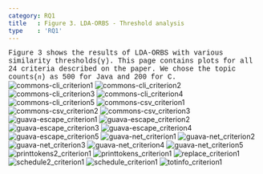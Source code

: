 ```yaml
---
category: RQ1
title   : Figure 3. LDA-ORBS - Threshold analysis
type    : 'RQ1'
---
```


<span style="font-family:Courier;">
Figure 3 shows the results of LDA-ORBS with various similarity thresholds(&gamma;).
This page contains plots for all 24 criteria described on the paper. We chose the topic counts(<span style="font-style:italic;font-family:Georgia;">n</span>) as 500 for Java and 200 for C.
</span>

<link href="style.css" rel="stylesheet">

<img alt="commons-cli_criterion1" src="images/ase18_lsorbs_lda-thres_commons-cli_criterion1.png" class="center"/>
<img alt="commons-cli_criterion2" src="images/ase18_lsorbs_lda-thres_commons-cli_criterion2.png"  class="center"/>
<img alt="commons-cli_criterion3" src="images/ase18_lsorbs_lda-thres_commons-cli_criterion3.png"  class="center"/>
<img alt="commons-cli_criterion4" src="images/ase18_lsorbs_lda-thres_commons-cli_criterion4.png"  class="center"/>
<img alt="commons-cli_criterion5" src="images/ase18_lsorbs_lda-thres_commons-cli_criterion5.png"  class="center"/>
<img alt="commons-csv_criterion1" src="images/ase18_lsorbs_lda-thres_commons-csv_criterion1.png"  class="center"/>
<img alt="commons-csv_criterion2" src="images/ase18_lsorbs_lda-thres_commons-csv_criterion2.png"  class="center"/>
<img alt="commons-csv_criterion3" src="images/ase18_lsorbs_lda-thres_commons-csv_criterion3.png"  class="center"/>
<img alt="guava-escape_criterion1" src="images/ase18_lsorbs_lda-thres_guava-escape_criterion1.png"  class="center"/>
<img alt="guava-escape_criterion2" src="images/ase18_lsorbs_lda-thres_guava-escape_criterion2.png"  class="center"/>
<img alt="guava-escape_criterion3" src="images/ase18_lsorbs_lda-thres_guava-escape_criterion3.png"  class="center"/>
<img alt="guava-escape_criterion4" src="images/ase18_lsorbs_lda-thres_guava-escape_criterion4.png"  class="center"/>
<img alt="guava-escape_criterion5" src="images/ase18_lsorbs_lda-thres_guava-escape_criterion5.png"  class="center"/>
<img alt="guava-net_criterion1" src="images/ase18_lsorbs_lda-thres_guava-net_criterion1.png"  class="center"/>
<img alt="guava-net_criterion2" src="images/ase18_lsorbs_lda-thres_guava-net_criterion2.png"  class="center"/>
<img alt="guava-net_criterion3" src="images/ase18_lsorbs_lda-thres_guava-net_criterion3.png"  class="center"/>
<img alt="guava-net_criterion4" src="images/ase18_lsorbs_lda-thres_guava-net_criterion4.png"  class="center"/>
<img alt="guava-net_criterion5" src="images/ase18_lsorbs_lda-thres_guava-net_criterion5.png"  class="center"/>
<img alt="printtokens2_criterion1" src="images/ase18_lsorbs_lda-thres_printtokens2_criterion1.png"  class="center"/>
<img alt="printtokens_criterion1" src="images/ase18_lsorbs_lda-thres_printtokens_criterion1.png"  class="center"/>
<img alt="replace_criterion1" src="images/ase18_lsorbs_lda-thres_replace_criterion1.png"  class="center"/>
<img alt="schedule2_criterion1" src="images/ase18_lsorbs_lda-thres_schedule2_criterion1.png"  class="center"/>
<img alt="schedule_criterion1" src="images/ase18_lsorbs_lda-thres_schedule_criterion1.png"  class="center"/>
<img alt="totinfo_criterion1" src="images/ase18_lsorbs_lda-thres_totinfo_criterion1.png"  class="center"/>
